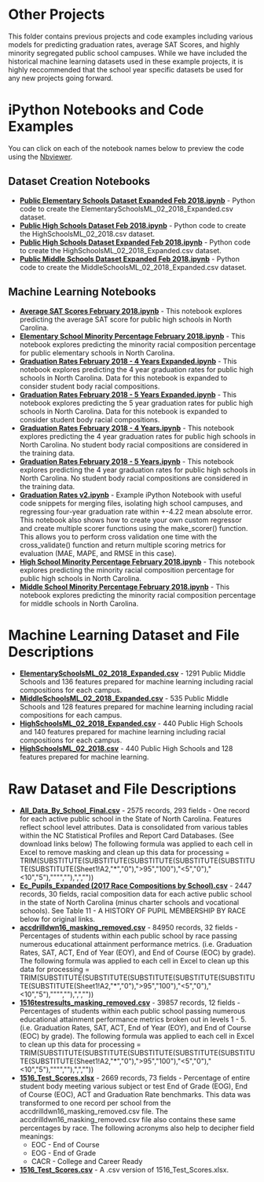 # Other Projects
This folder contains previous projects and code examples including various models for predicting graduation rates, average SAT Scores, and highly minority segregated public school campuses.   While we have included the historical machine learning datasets used in these example projects, it is highly reccommended that the school year specific datasets be used for any new projects going forward. 

# iPython Notebooks and Code Examples
You can click on each of the notebook names below to preview the code using the [Nbviewer](nbviewer.jupyter.org).
  ## Dataset Creation Notebooks
   * [**Public Elementary Schools Dataset Expanded  Feb 2018.ipynb**](http://nbviewer.jupyter.org/github/jakemdrew/EducationDataNC/blob/master/Other%20Projects/iPython%20Notebooks/Dataset%20Creation/Public%20Elementary%20Schools%20Dataset%20Expanded%20%20Feb%202018.ipynb) - Python code to create the ElementarySchoolsML_02_2018_Expanded.csv dataset.  
   * [**Public High Schools Dataset  Feb 2018.ipynb**](http://nbviewer.jupyter.org/github/jakemdrew/EducationDataNC/blob/master/Other%20Projects/iPython%20Notebooks/Dataset%20Creation/Public%20High%20Schools%20Dataset%20%20Feb%202018.ipynb) - Python code to create the HighSchoolsML_02_2018.csv dataset.  
   * [**Public High Schools Dataset Expanded  Feb 2018.ipynb**](http://nbviewer.jupyter.org/github/jakemdrew/EducationDataNC/blob/master/Other%20Projects/iPython%20Notebooks/Dataset%20Creation/Public%20High%20Schools%20Dataset%20Expanded%20%20Feb%202018.ipynb)  - Python code to create the HighSchoolsML_02_2018_Expanded.csv dataset.  
   * [**Public Middle Schools Dataset Expanded  Feb 2018.ipynb**](http://nbviewer.jupyter.org/github/jakemdrew/EducationDataNC/blob/master/Other%20Projects/iPython%20Notebooks/Dataset%20Creation/Public%20Middle%20Schools%20Dataset%20Expanded%20%20Feb%202018.ipynb) - Python code to create the MiddleSchoolsML_02_2018_Expanded.csv dataset.
  
  ## Machine Learning Notebooks 
  * [**Average SAT Scores February 2018.ipynb**](http://nbviewer.jupyter.org/github/jakemdrew/EducationDataNC/blob/master/Other%20Projects/iPython%20Notebooks/Machine%20Learning/Average%20SAT%20Scores%20February%202018.ipynb) - This notebook explores predicting the average SAT score for public high schools in North Carolina.
  * [**Elementary School Minority Percentage February 2018.ipynb**](http://nbviewer.jupyter.org/github/jakemdrew/EducationDataNC/blob/master/Other%20Projects/iPython%20Notebooks/Machine%20Learning/Elementary%20School%20Minority%20Percentage%20February%202018.ipynb) - This notebook explores predicting the minority racial composition percentage for public elementary schools in North Carolina.
  * [**Graduation Rates February 2018 - 4 Years Expanded.ipynb**](http://nbviewer.jupyter.org/github/jakemdrew/EducationDataNC/blob/master/Other%20Projects/iPython%20Notebooks/Machine%20Learning/Graduation%20Rates%20February%202018%20-%204%20Years%20Expanded.ipynb) - This notebook explores predicting the 4 year graduation rates for public high schools in North Carolina.  Data for this notebook is expanded to consider student body racial compositions. 
  * [**Graduation Rates February 2018 - 5 Years Expanded.ipynb**](http://nbviewer.jupyter.org/github/jakemdrew/EducationDataNC/blob/master/Other%20Projects/iPython%20Notebooks/Machine%20Learning/Graduation%20Rates%20February%202018%20-%205%20Years%20Expanded.ipynb) - This notebook explores predicting the 5 year graduation rates for public high schools in North Carolina.  Data for this notebook is expanded to consider student body racial compositions.   
  * [**Graduation Rates February 2018 - 4 Years.ipynb**](http://nbviewer.jupyter.org/github/jakemdrew/EducationDataNC/blob/master/Other%20Projects/iPython%20Notebooks/Machine%20Learning/Graduation%20Rates%20February%202018%20-%204%20Years.ipynb) - This notebook explores predicting the 4 year graduation rates for public high schools in North Carolina. No student body racial compositions are considered in the training data.    
  * [**Graduation Rates February 2018 - 5 Years.ipynb**](http://nbviewer.jupyter.org/github/jakemdrew/EducationDataNC/blob/master/Other%20Projects/iPython%20Notebooks/Machine%20Learning/Graduation%20Rates%20February%202018%20-%205%20Years.ipynb) - This notebook explores predicting the 4 year graduation rates for public high schools in North Carolina. No student body racial compositions are considered in the training data.   
   * [**Graduation Rates v2.ipynb**](http://nbviewer.jupyter.org/github/jakemdrew/EducationDataNC/blob/master/Other%20Projects/iPython%20Notebooks/Machine%20Learning/Graduation%20Rates%20v2.ipynb) - Example iPython Notebook with useful code snippets for merging files, isolating high school campuses, and regressing four-year graduation rate within +-4.22 mean absolute error. This notebook also shows how to create your own custom regressor and create multiple scorer functions using the make_scorer() function.  This allows you to perform cross validation one time with the cross_validate() function and return multiple scoring metrics for evaluation (MAE, MAPE, and RMSE in this case).
   * [**High School Minority Percentage February 2018.ipynb**](http://nbviewer.jupyter.org/github/jakemdrew/EducationDataNC/blob/master/Other%20Projects/iPython%20Notebooks/Machine%20Learning/High%20School%20Minority%20Percentage%20February%202018.ipynb) - This notebook explores predicting the minority racial composition percentage for public high schools in North Carolina.
   * [**Middle School Minority Percentage February 2018.ipynb**](http://nbviewer.jupyter.org/github/jakemdrew/EducationDataNC/blob/master/Other%20Projects/iPython%20Notebooks/Machine%20Learning/Middle%20School%20Minority%20Percentage%20February%202018.ipynb) - This notebook explores predicting the minority racial composition percentage for middle schools in North Carolina.

# Machine Learning Dataset and File Descriptions
* [**ElementarySchoolsML_02_2018_Expanded.csv**](https://github.com/jakemdrew/EducationDataNC/blob/master/Other%20Projects/Machine%20Learning%20Datasets/ElementarySchoolsML_02_2018_Expanded.csv) - 1291 Public Middle Schools and 136 features prepared for machine learning including racial compositions for each campus.
* [**MiddleSchoolsML_02_2018_Expanded.csv**](https://github.com/jakemdrew/EducationDataNC/blob/master/Other%20Projects/Machine%20Learning%20Datasets/HighSchoolsML_02_2018.csv) - 535 Public Middle Schools and 128 features prepared for machine learning including racial compositions for each campus.
* [**HighSchoolsML_02_2018_Expanded.csv**](https://github.com/jakemdrew/EducationDataNC/blob/master/Other%20Projects/Machine%20Learning%20Datasets/HighSchoolsML_02_2018_Expanded.csv) - 440 Public High Schools and 140 features prepared for machine learning including racial compositions for each campus.
* [**HighSchoolsML_02_2018.csv**](https://github.com/jakemdrew/EducationDataNC/blob/master/Other%20Projects/Machine%20Learning%20Datasets/MiddleSchoolsML_02_2018_Expanded.csv) - 440 Public High Schools and 128 features prepared for machine learning.  

# Raw Dataset and File Descriptions
* [**All_Data_By_School_Final.csv**](https://github.com/jakemdrew/EducationDataNC/blob/master/Other%20Projects/Raw%20Datasets/All_Data_By_School_Final.csv) - 2575 records, 293 fields - One record for each active public school in the State of North Carolina.  Features reflect school level attributes.  Data is consolidated from various tables within the NC Statistical Profiles and Report Card Databases.  (See download links below)  The following formula was applied to each cell in Excel to remove masking and clean up this data for processing = TRIM(SUBSTITUTE(SUBSTITUTE(SUBSTITUTE(SUBSTITUTE(SUBSTITUTE(SUBSTITUTE(Sheet1!A2,"*","0"),">95","100"),"<5","0"),"<10","5"),"""",""),",",""))  
* [**Ec_Pupils_Expanded (2017 Race Compositions by School).csv**](https://github.com/jakemdrew/EducationDataNC/blob/master/Other%20Projects/Raw%20Datasets/Ec_Pupils_Expanded%20(2017%20Race%20Compositions%20by%20School).csv) - 2447 records, 30 fields, racial composition data for each active public school in the state of North Carolina (minus charter schools and vocational schools).  See Table 11 - A HISTORY OF PUPIL MEMBERSHIP BY RACE below for original links.    
* [**accdrilldwn16_masking_removed.csv**](https://github.com/jakemdrew/EducationDataNC/blob/master/Other%20Projects/Raw%20Datasets/accdrilldwn16_masking_removed.csv) - 84950 records, 32 fields -  Percentages of students within each public school by race passing numerous educational attainment performance metrics. (i.e. Graduation Rates, SAT, ACT, End of Year (EOY), and End of Course (EOC) by grade). The following formula was applied to each cell in Excel to clean up this data for processing = TRIM(SUBSTITUTE(SUBSTITUTE(SUBSTITUTE(SUBSTITUTE(SUBSTITUTE(SUBSTITUTE(Sheet1!A2,"*","0"),">95","100"),"<5","0"),"<10","5"),"""",""),",","")) 
* [**1516testresults_masking_removed.csv**](https://github.com/jakemdrew/EducationDataNC/blob/master/Other%20Projects/Raw%20Datasets/1516testresults_masking_removed.csv) - 39857 records, 12 fields - Percentages of students within each public school passing numerous educational attainment performance metrics broken out in levels 1 - 5.  (i.e. Graduation Rates, SAT, ACT, End of Year (EOY), and End of Course (EOC) by grade). The following formula was applied to each cell in Excel to clean up this data for processing = TRIM(SUBSTITUTE(SUBSTITUTE(SUBSTITUTE(SUBSTITUTE(SUBSTITUTE(SUBSTITUTE(Sheet1!A2,"*","0"),">95","100"),"<5","0"),"<10","5"),"""",""),",","")) 
* [**1516_Test_Scores.xlsx**](https://github.com/jakemdrew/EducationDataNC/blob/master/Other%20Projects/Raw%20Datasets/1516_Test_Scores.xlsx) - 2669 records, 73 fields - Percentage of entire student body meeting various subject or test End of Grade (EOG), End of Course (EOC), ACT and Graduation Rate benchmarks.  This data was transformed to one record per school from the accdrilldwn16_masking_removed.csv file. The accdrilldwn16_masking_removed.csv file also contains these same percentages by race.   The following acronyms also help to decipher field meanings: 
  * EOC - End of Course
  * EOG - End of Grade
  * CACR - College and Career Ready  
 * [**1516_Test_Scores.csv**](https://github.com/jakemdrew/EducationDataNC/blob/master/Other%20Projects/Raw%20Datasets/1516_Test_Scores.csv) - A .csv version of 1516_Test_Scores.xlsx.
